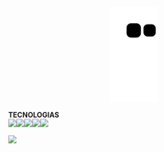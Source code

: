 <div align="center">
  <img src="https://raw.githubusercontent.com/rafaballerini/rafaballerini/output/github-contribution-grid-snake.svg">
</div>

**TECNOLOGIAS**
<br>
<img width=40 src="https://cdn.jsdelivr.net/gh/devicons/devicon/icons/javascript/javascript-original.svg" /><img width=40 src="https://cdn.jsdelivr.net/gh/devicons/devicon/icons/html5/html5-original-wordmark.svg" /><img width=40 src="https://cdn.jsdelivr.net/gh/devicons/devicon/icons/css3/css3-original-wordmark.svg" /><img width=40 src="https://cdn.jsdelivr.net/gh/devicons/devicon/icons/react/react-original.svg" /><img width=40 src="https://cdn.jsdelivr.net/gh/devicons/devicon/icons/python/python-original-wordmark.svg" />
          

<img  width=40 src="https://cdn.jsdelivr.net/gh/devicons/devicon/icons/git/git-original-wordmark.svg" />
          
